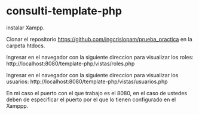 # consulti-template-php

instalar Xampp.

Clonar el repositorio https://github.com/ingcrislopam/prueba_practica en la carpeta htdocs.

Ingresar en el navegador con la siguiente direccion para visualizar los roles:
http://localhost:8080/template-php/vistas/roles.php

Ingresar en el navegador con la siguiente direccion para visualizar los usuarios:
http://localhost:8080/template-php/vistas/usuarios.php

En mi caso el puerto con el que trabajo es el 8080, en el caso de ustedes deben de especificar el puerto por el que lo tienen configurado en el Xamppp.